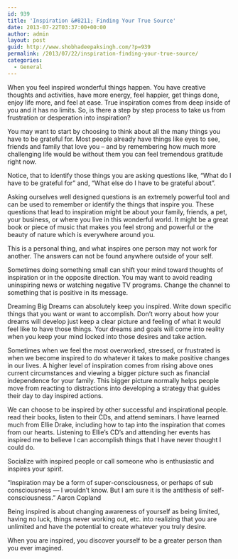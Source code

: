 ```yaml
---
id: 939
title: 'Inspiration &#8211; Finding Your True Source'
date: 2013-07-22T03:37:00+00:00
author: admin
layout: post
guid: http://www.shobhadeepaksingh.com/?p=939
permalink: /2013/07/22/inspiration-finding-your-true-source/
categories:
  - General
---
```

When you feel inspired wonderful things happen. You have creative thoughts and activities, have more energy, feel happier, get things done, enjoy life more, and feel at ease. True inspiration comes from deep inside of you and it has no limits. So, is there a step by step process to take us from frustration or desperation into inspiration?

You may want to start by choosing to think about all the many things you have to be grateful for. Most people already have things like eyes to see, friends and family that love you – and by remembering how much more challenging life would be without them you can feel tremendous gratitude right now.

Notice, that to identify those things you are asking questions like, &#8220;What do I have to be grateful for&#8221; and, &#8220;What else do I have to be grateful about&#8221;.

Asking ourselves well designed questions is an extremely powerful tool and can be used to remember or identify the things that inspire you. These questions that lead to inspiration might be about your family, friends, a pet, your business, or where you live in this wonderful world. It might be a great book or piece of music that makes you feel strong and powerful or the beauty of nature which is everywhere around you.

This is a personal thing, and what inspires one person may not work for another. The answers can not be found anywhere outside of your self.

Sometimes doing something small can shift your mind toward thoughts of inspiration or in the opposite direction. You may want to avoid reading uninspiring news or watching negative TV programs. Change the channel to something that is positive in its message.

Dreaming Big Dreams can absolutely keep you inspired. Write down specific things that you want or want to accomplish. Don’t worry about how your dreams will develop just keep a clear picture and feeling of what it would feel like to have those things. Your dreams and goals will come into reality when you keep your mind locked into those desires and take action.

Sometimes when we feel the most overworked, stressed, or frustrated is when we become inspired to do whatever it takes to make positive changes in our lives. A higher level of inspiration comes from rising above ones current circumstances and viewing a bigger picture such as financial independence for your family. This bigger picture normally helps people move from reacting to distractions into developing a strategy that guides their day to day inspired actions.

We can choose to be inspired by other successful and inspirational people. read their books, listen to their CDs, and attend seminars. I have learned much from Ellie Drake, including how to tap into the inspiration that comes from our hearts. Listening to Ellie&#8217;s CD’s and attending her events has inspired me to believe I can accomplish things that I have never thought I could do.

Socialize with inspired people or call someone who is enthusiastic and inspires your spirit.

&#8220;Inspiration may be a form of super-consciousness, or perhaps of sub consciousness &#8212; I wouldn&#8217;t know. But I am sure it is the antithesis of self-consciousness.&#8221; Aaron Copland

Being inspired is about changing awareness of yourself as being limited, having no luck, things never working out, etc. into realizing that you are unlimited and have the potential to create whatever you truly desire.

When you are inspired, you discover yourself to be a greater person than you ever imagined.